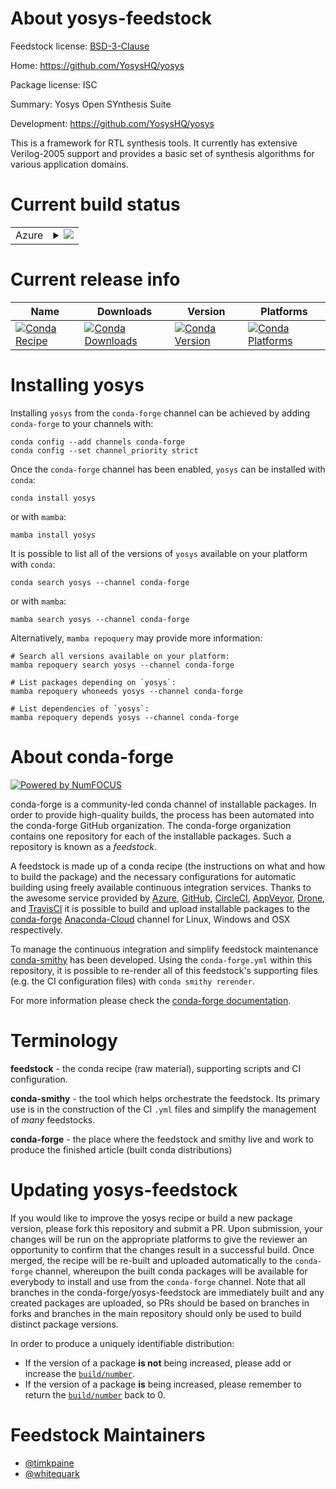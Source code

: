 About yosys-feedstock
=====================

Feedstock license: [BSD-3-Clause](https://github.com/conda-forge/yosys-feedstock/blob/main/LICENSE.txt)

Home: https://github.com/YosysHQ/yosys

Package license: ISC

Summary: Yosys Open SYnthesis Suite

Development: https://github.com/YosysHQ/yosys

This is a framework for RTL synthesis tools. It currently has extensive Verilog-2005 support and provides a basic set of synthesis algorithms for various application domains.


Current build status
====================


<table>
    
  <tr>
    <td>Azure</td>
    <td>
      <details>
        <summary>
          <a href="https://dev.azure.com/conda-forge/feedstock-builds/_build/latest?definitionId=19972&branchName=main">
            <img src="https://dev.azure.com/conda-forge/feedstock-builds/_apis/build/status/yosys-feedstock?branchName=main">
          </a>
        </summary>
        <table>
          <thead><tr><th>Variant</th><th>Status</th></tr></thead>
          <tbody><tr>
              <td>linux_64</td>
              <td>
                <a href="https://dev.azure.com/conda-forge/feedstock-builds/_build/latest?definitionId=19972&branchName=main">
                  <img src="https://dev.azure.com/conda-forge/feedstock-builds/_apis/build/status/yosys-feedstock?branchName=main&jobName=linux&configuration=linux%20linux_64_" alt="variant">
                </a>
              </td>
            </tr><tr>
              <td>osx_64</td>
              <td>
                <a href="https://dev.azure.com/conda-forge/feedstock-builds/_build/latest?definitionId=19972&branchName=main">
                  <img src="https://dev.azure.com/conda-forge/feedstock-builds/_apis/build/status/yosys-feedstock?branchName=main&jobName=osx&configuration=osx%20osx_64_" alt="variant">
                </a>
              </td>
            </tr>
          </tbody>
        </table>
      </details>
    </td>
  </tr>
</table>

Current release info
====================

| Name | Downloads | Version | Platforms |
| --- | --- | --- | --- |
| [![Conda Recipe](https://img.shields.io/badge/recipe-yosys-green.svg)](https://anaconda.org/conda-forge/yosys) | [![Conda Downloads](https://img.shields.io/conda/dn/conda-forge/yosys.svg)](https://anaconda.org/conda-forge/yosys) | [![Conda Version](https://img.shields.io/conda/vn/conda-forge/yosys.svg)](https://anaconda.org/conda-forge/yosys) | [![Conda Platforms](https://img.shields.io/conda/pn/conda-forge/yosys.svg)](https://anaconda.org/conda-forge/yosys) |

Installing yosys
================

Installing `yosys` from the `conda-forge` channel can be achieved by adding `conda-forge` to your channels with:

```
conda config --add channels conda-forge
conda config --set channel_priority strict
```

Once the `conda-forge` channel has been enabled, `yosys` can be installed with `conda`:

```
conda install yosys
```

or with `mamba`:

```
mamba install yosys
```

It is possible to list all of the versions of `yosys` available on your platform with `conda`:

```
conda search yosys --channel conda-forge
```

or with `mamba`:

```
mamba search yosys --channel conda-forge
```

Alternatively, `mamba repoquery` may provide more information:

```
# Search all versions available on your platform:
mamba repoquery search yosys --channel conda-forge

# List packages depending on `yosys`:
mamba repoquery whoneeds yosys --channel conda-forge

# List dependencies of `yosys`:
mamba repoquery depends yosys --channel conda-forge
```


About conda-forge
=================

[![Powered by
NumFOCUS](https://img.shields.io/badge/powered%20by-NumFOCUS-orange.svg?style=flat&colorA=E1523D&colorB=007D8A)](https://numfocus.org)

conda-forge is a community-led conda channel of installable packages.
In order to provide high-quality builds, the process has been automated into the
conda-forge GitHub organization. The conda-forge organization contains one repository
for each of the installable packages. Such a repository is known as a *feedstock*.

A feedstock is made up of a conda recipe (the instructions on what and how to build
the package) and the necessary configurations for automatic building using freely
available continuous integration services. Thanks to the awesome service provided by
[Azure](https://azure.microsoft.com/en-us/services/devops/), [GitHub](https://github.com/),
[CircleCI](https://circleci.com/), [AppVeyor](https://www.appveyor.com/),
[Drone](https://cloud.drone.io/welcome), and [TravisCI](https://travis-ci.com/)
it is possible to build and upload installable packages to the
[conda-forge](https://anaconda.org/conda-forge) [Anaconda-Cloud](https://anaconda.org/)
channel for Linux, Windows and OSX respectively.

To manage the continuous integration and simplify feedstock maintenance
[conda-smithy](https://github.com/conda-forge/conda-smithy) has been developed.
Using the ``conda-forge.yml`` within this repository, it is possible to re-render all of
this feedstock's supporting files (e.g. the CI configuration files) with ``conda smithy rerender``.

For more information please check the [conda-forge documentation](https://conda-forge.org/docs/).

Terminology
===========

**feedstock** - the conda recipe (raw material), supporting scripts and CI configuration.

**conda-smithy** - the tool which helps orchestrate the feedstock.
                   Its primary use is in the construction of the CI ``.yml`` files
                   and simplify the management of *many* feedstocks.

**conda-forge** - the place where the feedstock and smithy live and work to
                  produce the finished article (built conda distributions)


Updating yosys-feedstock
========================

If you would like to improve the yosys recipe or build a new
package version, please fork this repository and submit a PR. Upon submission,
your changes will be run on the appropriate platforms to give the reviewer an
opportunity to confirm that the changes result in a successful build. Once
merged, the recipe will be re-built and uploaded automatically to the
`conda-forge` channel, whereupon the built conda packages will be available for
everybody to install and use from the `conda-forge` channel.
Note that all branches in the conda-forge/yosys-feedstock are
immediately built and any created packages are uploaded, so PRs should be based
on branches in forks and branches in the main repository should only be used to
build distinct package versions.

In order to produce a uniquely identifiable distribution:
 * If the version of a package **is not** being increased, please add or increase
   the [``build/number``](https://docs.conda.io/projects/conda-build/en/latest/resources/define-metadata.html#build-number-and-string).
 * If the version of a package **is** being increased, please remember to return
   the [``build/number``](https://docs.conda.io/projects/conda-build/en/latest/resources/define-metadata.html#build-number-and-string)
   back to 0.

Feedstock Maintainers
=====================

* [@timkpaine](https://github.com/timkpaine/)
* [@whitequark](https://github.com/whitequark/)

